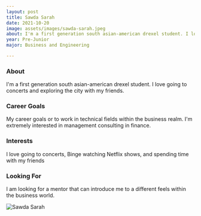 ```yaml
---
layout: post
title: Sawda Sarah 
date: 2021-10-20
image: assets/images/sawda-sarah.jpeg
about: I'm a first generation south asian-american drexel student. I love going to concerts and exploring the city with my friends. 
year: Pre-Junior
major: Business and Engineering 

---
```


### About

I'm a first generation south asian-american drexel student. I love going to concerts and exploring the city with my friends. 

### Career Goals

My career goals or to work in technical fields within the business realm. I'm extremely interested in management consulting in finance.

### Interests


I love going to concerts, Binge watching Netflix shows, and spending time with my friends

### Looking For

I am looking for a mentor that can introduce me to a different feels within the business world.

<div class="text-center my-5">
    <img src="{ "https://sase-drexel.github.io/mentorship-2021/assets/images/sawda-sarah.jpeg" | absolute_url }" alt="Sawda Sarah" class="rounded post-img" />
</div>

